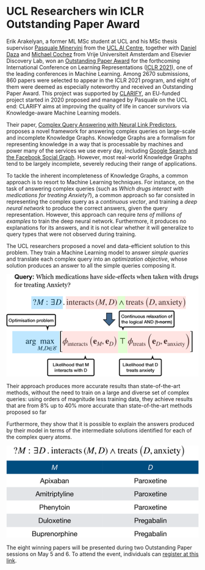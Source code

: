 # UCL Researchers win ICLR Outstanding Paper Award

Erik Arakelyan, a former ML MSc student at UCL and his MSc thesis supervisor [Pasquale Minervini](https://neuralnoise.com/) from the [UCL AI Centre](https://www.ucl.ac.uk/ai-centre/), together with [Daniel Daza](https://dfdazac.github.io/) and [Michael Cochez](https://www.cochez.nl/) from Vrije Universiteit Amsterdam and Elsevier Discovery Lab, won an [Outstanding Paper Award](https://iclr-conf.medium.com/announcing-iclr-2021-outstanding-paper-awards-9ae0514734ab) for the forthcoming International Conference on Learning Representations ([ICLR 2021](https://iclr.cc/)), one of the leading conferences in Machine Learning. Among 2670 submissions, 860 papers were selected to appear in the ICLR 2021 program, and eight of them were deemed as especially noteworthy and received an Outstanding Paper Award. This project was supported by [CLARIFY](https://clarify2020.eu/), an EU-funded project started in 2020 proposed and managed by Pasquale on the UCL end: CLARIFY aims at improving the quality of life in cancer survivors via Knowledge-aware Machine Learning models.

Their paper, [Complex Query Answering with Neural Link Predictors](https://openreview.net/forum?id=Mos9F9kDwkz), proposes a novel framework for answering complex queries on large-scale and incomplete Knowledge Graphs. Knowledge Graphs are a formalism for representing knowledge in a way that is processable by machines and power many of the services we use every day, including [Google Search and the Facebook Social Graph](https://cacm.acm.org/magazines/2019/8/238342-industry-scale-knowledge-graphs/fulltext). However, most real-world Knowledge Graphs tend to be largely incomplete, severely reducing their range of applications.

To tackle the inherent incompleteness of Knowledge Graphs, a common approach is to resort to Machine Learning techniques.
For instance, on the task of answering complex queries (such as *Which drugs interact with medications for treating Anxiety?*), a common approach so far consisted in representing the complex query as a *continuous vector*, and training a *deep neural network* to produce the correct answers, given the query representation. However, this approach can require *tens of millions of examples* to train the deep neural network. Furthermore, it produces no explanations for its answers, and it is not clear whether it will generalize to query types that were not observed during training.

The UCL researchers proposed a novel and data-efficient solution to this problem. They train a Machine Learning model to answer *simple queries* and translate each complex query into an *optimization objective*, whose solution produces an answer to all the simple queries composing it.

![Complex Query Answering as an Optimisation Problem](output.png)

Their approach produces more accurate results than state-of-the-art methods, without the need to train on a large and diverse set of complex queries: using orders of magnitude less training data, they achieve results that are from 8% up to 40% more accurate than state-of-the-art methods proposed so far

Furthermore, they show that it is possible to explain the answers produced by their model in terms of the intermediate solutions identified for each of the complex query atoms. 

![Explainations](output2.png)

The eight winning papers will be presented during two Outstanding Paper sessions on May 5 and 6.  To attend the event, individuals can [register at this link](https://iclr.cc/Register/view-registration).